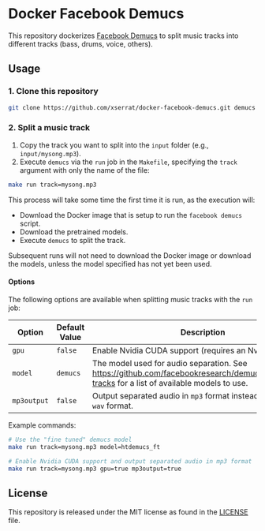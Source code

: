 # Docker Facebook Demucs
This repository dockerizes [Facebook Demucs](https://github.com/facebookresearch/demucs)
to split music tracks into different tracks (bass, drums, voice, others).

## Usage
### 1. Clone this repository
```bash
git clone https://github.com/xserrat/docker-facebook-demucs.git demucs
```
### 2. Split a music track
1. Copy the track you want to split into the `input` folder (e.g., `input/mysong.mp3`).
2. Execute `demucs` via the `run` job in the `Makefile`, specifying the `track` argument with only the name of the file:
```bash
make run track=mysong.mp3
```

This process will take some time the first time it is run, as the execution will:
* Download the Docker image that is setup to run the `facebook demucs` script.
* Download the pretrained models.
* Execute `demucs` to split the track.

Subsequent runs will not need to download the Docker image or download the models, unless the model specified has not yet been used.

#### Options
The following options are available when splitting music tracks with the `run` job:

Option | Default Value | Description
--- | --- | ---
`gpu`       | `false` | Enable Nvidia CUDA support (requires an Nvidia GPU).
`model`     | `demucs`| The model used for audio separation. See https://github.com/facebookresearch/demucs#separating-tracks for a list of available models to use.
`mp3output` | `false` | Output separated audio in `mp3` format instead of the default `wav` format.

Example commands:
```bash
# Use the "fine tuned" demucs model
make run track=mysong.mp3 model=htdemucs_ft

# Enable Nvidia CUDA support and output separated audio in mp3 format
make run track=mysong.mp3 gpu=true mp3output=true
```

## License
This repository is released under the MIT license as found in the [LICENSE](LICENSE) file.
